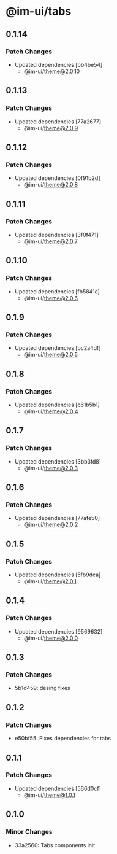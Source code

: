 # @im-ui/tabs

## 0.1.14

### Patch Changes

- Updated dependencies [bb4be54]
  - @im-ui/theme@2.0.10

## 0.1.13

### Patch Changes

- Updated dependencies [77a2677]
  - @im-ui/theme@2.0.9

## 0.1.12

### Patch Changes

- Updated dependencies [0f91b2d]
  - @im-ui/theme@2.0.8

## 0.1.11

### Patch Changes

- Updated dependencies [3f0f471]
  - @im-ui/theme@2.0.7

## 0.1.10

### Patch Changes

- Updated dependencies [fb5841c]
  - @im-ui/theme@2.0.6

## 0.1.9

### Patch Changes

- Updated dependencies [bc2a4df]
  - @im-ui/theme@2.0.5

## 0.1.8

### Patch Changes

- Updated dependencies [c61b5b1]
  - @im-ui/theme@2.0.4

## 0.1.7

### Patch Changes

- Updated dependencies [3bb3fd8]
  - @im-ui/theme@2.0.3

## 0.1.6

### Patch Changes

- Updated dependencies [77afe50]
  - @im-ui/theme@2.0.2

## 0.1.5

### Patch Changes

- Updated dependencies [5fb9dca]
  - @im-ui/theme@2.0.1

## 0.1.4

### Patch Changes

- Updated dependencies [9569632]
  - @im-ui/theme@2.0.0

## 0.1.3

### Patch Changes

- 5b1d459: desing fixes

## 0.1.2

### Patch Changes

- e50bf55: Fixes dependencies for tabs

## 0.1.1

### Patch Changes

- Updated dependencies [566d0cf]
  - @im-ui/theme@1.0.1

## 0.1.0

### Minor Changes

- 33a2560: Tabs components init
